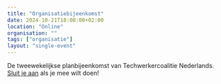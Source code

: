 ```yaml
---
title: "Organisatiebijeenkomst"
date: 2024-10-21T18:00:00+02:00
location: "Online"
organisation: ""
tags: ["organisatie"]
layout: "single-event"
---
```


De tweewekelijkse planbijeenkomst van Techwerkercoalitie Nederlands. [Sluit je aan](join) als je mee wilt doen!
